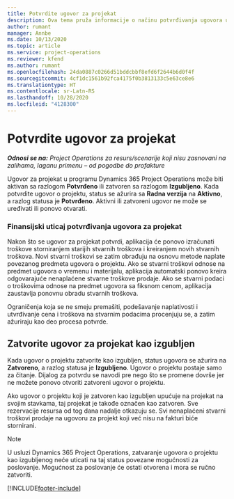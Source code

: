 ```yaml
---
title: Potvrdite ugovor za projekat
description: Ova tema pruža informacije o načinu potvrđivanja ugovora u usluzi Project Operations.
author: rumant
manager: Annbe
ms.date: 10/13/2020
ms.topic: article
ms.service: project-operations
ms.reviewer: kfend
ms.author: rumant
ms.openlocfilehash: 24da0887c0266d51bddcbbf8efd6f2644b6d0f4f
ms.sourcegitcommit: 4cf1dc1561b92fca4175f0b3813133c5e63ce8e6
ms.translationtype: HT
ms.contentlocale: sr-Latn-RS
ms.lasthandoff: 10/28/2020
ms.locfileid: "4128300"
---
```

# <a name="confirm-a-project-contract"></a>Potvrdite ugovor za projekat

_**Odnosi se na:** Project Operations za resurs/scenarije koji nisu zasnovani na zalihama, laganu primenu – od pogodbe do profakture_

Ugovor za projekat u programu Dynamics 365 Project Operations može biti aktivan sa razlogom **Potvrđeno** ili zatvoren sa razlogom **Izgubljeno**. Kada potvrdite ugovor o projektu, status se ažurira sa **Radna verzija** na **Aktivno**, a razlog statusa je **Potvrđeno**. Aktivni ili zatvoreni ugovor ne može se uređivati ili ponovo otvarati. 

### <a name="financial-impact-of-confirming-a-project-contract"></a>Finansijski uticaj potvrđivanja ugovora za projekat

Nakon što se ugovor za projekat potvrdi, aplikacija će ponovo izračunati troškove storniranjem starijih stvarnih troškova i kreiranjem novih stvarnih troškova. Novi stvarni troškovi se zatim obrađuju na osnovu metode naplate povezanog predmeta ugovora o projektu. Ako se stvarni troškovi odnose na predmet ugovora o vremenu i materijalu, aplikacija automatski ponovo kreira odgovarajuće nenaplaćene stvarne troškove prodaje. Ako se stvarni podaci o troškovima odnose na predmet ugovora sa fiksnom cenom, aplikacija zaustavlja ponovnu obradu stvarnih troškova.

Ograničenja koja se ne smeju premašiti, podešavanje naplativosti i utvrđivanje cena i troškova na stvarnim podacima procenjuju se, a zatim ažuriraju kao deo procesa potvrde.

## <a name="close-a-project-contract-as-lost"></a>Zatvorite ugovor za projekat kao izgubljen

Kada ugovor o projektu zatvorite kao izgubljen, status ugovora se ažurira na **Zatvoreno**, a razlog statusa je **Izgubljeno**. Ugovor o projektu postaje samo za čitanje. Dijalog za potvrdu se navodi pre nego što se promene dovrše jer ne možete ponovo otvoriti zatvoreni ugovor o projektu.

Ako ugovor o projektu koji je zatvoren kao izgubljen upućuje na projekat na svojim stavkama, taj projekat je takođe označen kao zatvoren. Sve rezervacije resursa od tog dana nadalje otkazuju se. Svi nenaplaćeni stvarni troškovi prodaje na ugovoru za projekt koji već nisu na fakturi biće stornirani.

> [!NOTE]
> U usluzi Dynamics 365 Project Operations, zatvaranje ugovora o projektu kao izgubljenog neće uticati na taj status povezane mogućnosti za poslovanje. Mogućnost za poslovanje će ostati otvorena i mora se ručno zatvoriti.


[!INCLUDE[footer-include](../../includes/footer-banner.md)]